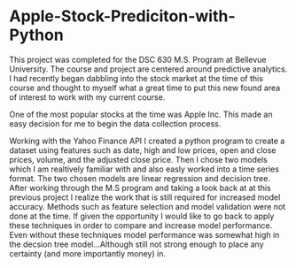# Apple-Stock-Prediciton-with-Python

  This project was completed for the DSC 630 M.S. Program at Bellevue University. The course and project are centered around predictive analytics. I had recently began dabbling into the stock market at the time of this course and thought to myself what a great time to put this new found area of interest to work with my current course. 
   
   One of the most popular stocks at the time was Apple Inc. This made an easy decision for me to begin the data collection process. 
   
   Working with the Yahoo Finance API I created a python program to create a dataset using features such as date, high and low prices, open and close prices, volume, and the adjusted close price.
   Then I chose two models which I am realtively familiar with and also easly worked into a time series format. The two chosen models are linear regression and decision tree. 
   After working through the M.S program and taking a look back at at this previous project I realize the work that is still required for increased model accuracy. Methods such as feature selection and model validation were not done at the time. If given the opportunity I would like to go back to apply these techniques in order to compare and increase model performance.
   Even without these techniques model performance was somewhat high in the decsion tree model...Although still not strong enough to place any certainty (and more importantly money) in.

